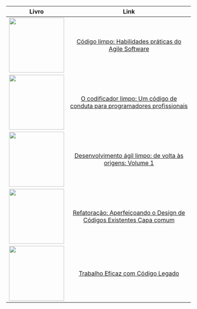 | Livro | Link |
|:---:|:---:|
|<a href="https://amzn.to/3KGYYoB" ><img src="https://images-na.ssl-images-amazon.com/images/I/41aHzYSXZkL._SX380_BO1,204,203,200_.jpg" border="0" height="150"/></a>|[Código limpo: Habilidades práticas do Agile Software ](https://amzn.to/3KGYYoB) | 
|<a href="https://amzn.to/3Rw2JiT" ><img src="https://images-na.ssl-images-amazon.com/images/I/41MtioCZaEL._SX359_BO1,204,203,200_.jpg" border="0" height="150"/>|[O codificador limpo: Um código de conduta para programadores profissionais](https://amzn.to/3Rw2JiT)|
|<a href="https://amzn.to/3TCW6NE" ><img src="https://images-na.ssl-images-amazon.com/images/I/41092NmnMkL._SX355_BO1,204,203,200_.jpg" border="0" height="150"/></a> |[Desenvolvimento ágil limpo: de volta às origens: Volume 1](https://amzn.to/3TCW6NE)|
|<a href="https://amzn.to/3TCW6NE" ><img src="https://m.media-amazon.com/images/I/4125lRe2M9L._SX347_BO1,204,203,200_.jpg" border="0" height="150"/></a>|[Refatoração: Aperfeiçoando o Design de Códigos Existentes Capa comum](https://a.co/d/b5ToohP)|
|<a href="https://a.co/d/cKG8hJc" ><img src="https://m.media-amazon.com/images/I/51KHSpNSITL.jpg" border="0" height="150"/></a>|[Trabalho Eficaz com Código Legado](https://a.co/d/cKG8hJc)|
